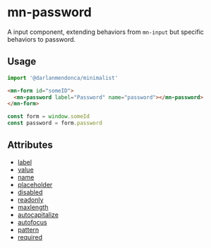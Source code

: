 # mn-password

A input component, extending behaviors from `mn-input` but specific behaviors to password.

## Usage

```js
import '@darlanmendonca/minimalist'
```

```html
<mn-form id="someID">
  <mn-password label="Password" name="password"></mn-password>
</mn-form>
```

```js
const form = window.someId
const password = form.password
```

## Attributes

- [label](#label)
- [value](#value)
- [name](#name)
- [placeholder](#placeholder)
- [disabled](#disabled)
- [readonly](#readonly)
- [maxlength](#maxlength)
- [autocapitalize](#autocapitalize)
- [autofocus](#autofocus)
- [pattern](#pattern)
- [required](#required)
